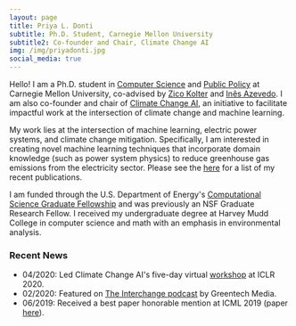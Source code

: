 ```yaml
---
layout: page
title: Priya L. Donti
subtitle: Ph.D. Student, Carnegie Mellon University
subtitle2: Co-founder and Chair, Climate Change AI
img: /img/priyadonti.jpg
social_media: true
---
```


Hello! I am a Ph.D. student in 
<a href="https://www.cs.cmu.edu/" target="_blank">Computer Science</a>
and 
<a href="https://www.cmu.edu/epp/" target="_blank">Public Policy</a>
at Carnegie Mellon University, co-advised by 
<a href="http://zicokolter.com/" target="_blank">Zico Kolter</a>
and
<a href="https://ines.stanford.edu/" target="_blank">In&#234;s Azevedo</a>.
I am also co-founder and chair of <a href="https://www.climatechange.ai/" target="_blank">Climate Change AI</a>, an initiative to facilitate impactful work at the intersection of climate change and machine learning.

My work lies at the intersection of machine learning, electric power systems, and climate change mitigation.
Specifically, I am interested in creating novel machine learning techniques that incorporate domain knowledge (such as power system physics) to reduce greenhouse gas emissions from the electricity sector.
Please see the [here](/publications) for a list of my recent publications.

I am funded through the U.S. Department of Energy's 
<a href="https://www.krellinst.org/csgf/" target="_blank">Computational Science Graduate Fellowship</a>
and was previously an NSF Graduate Research Fellow.
I received my undergraduate degree at Harvey Mudd College in computer science and math with an emphasis in environmental analysis.

### Recent News
* 04/2020: Led Climate Change AI's five-day virtual <a href="https://www.climatechange.ai/events/iclr2020" target="_blank">workshop</a> at ICLR 2020.
* 02/2020: Featured on <a href="https://www.greentechmedia.com/articles/read/beyond-forecasting-artificial-intelligence-is-a-powerful-decarbonization-tool" target="_blank">The Interchange podcast</a> by Greentech Media.
* 06/2019: Received a best paper honorable mention at ICML 2019 (paper <a href="https://arxiv.org/abs/1905.12149" target="_blank">here</a>). 
